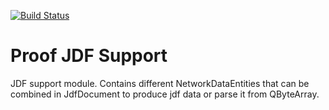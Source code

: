 [![Build Status](https://travis-ci.com/opensoft/proofnetworkjdf.svg?branch=develop)](https://travis-ci.com/opensoft/proofnetworkjdf)

Proof JDF Support
=================
JDF support module. Contains different NetworkDataEntities that can be combined in JdfDocument to produce jdf data or parse it from QByteArray.
